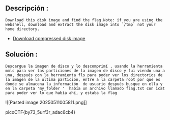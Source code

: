 
## Descripción :
	
	Download this disk image and find the flag.Note: if you are using the webshell, download and extract the disk image into `/tmp` not your home directory.

- [Download compressed disk image](https://artifacts.picoctf.net/c/137/disk.flag.img.gz)
## Solución :
	Descargue la imagen de disco y lo descomprimí , usando la herramienta mmls para ver las particiones de la imagen de disco y fui viendo una a una, después con la herramienta fls para poder ver los directorios de la imagen de la ultima partición, entre a la carpeta root por que es donde se almacena la información  de usuario después busque en ella y en la carpeta 'my_folder '  había un archivo llamado flag.txt con icat para poder ver lo que había ahí, y estaba la flag 



![[Pasted image 20250511005811.png]]


picoCTF{by73_5urf3r_adac6cb4}
